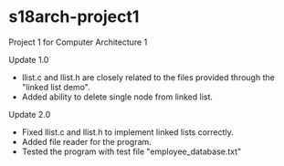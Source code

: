 # s18arch-project1
Project 1 for Computer Architecture 1

Update 1.0
- llist.c and llist.h are closely related to the files provided through the
"linked list demo".
- Added ability to delete single node from linked list.

Update 2.0
- Fixed llist.c and llist.h to implement linked lists correctly.
- Added file reader for the program.
- Tested the program with test file "employee_database.txt"
